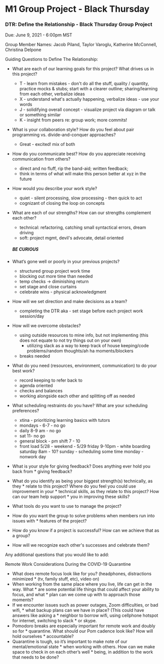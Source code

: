 # M1 Group Project - Black Thursday

### DTR: Define the Relationship - Black Thursday Group Project

Due: June 9, 2021 - 6:00pm MST

Group Member Names: Jacob Piland, Taylor Varoglu, Katherine McConnell, Christina Delpone

Guiding Questions to Define The Relationship:
* What are each of our learning goals for this project? What drives us in this project?
  * T - learn from mistakes - don't do all the stuff, quality / quantity, practice mocks & stubs; start with a clearer outline; sharing/learning from each other, verbalize ideas
  * X - understand what's actually happening, verbalize ideas - use your words
  * J - solidifying overall concept - visualize project via diagram or talk or something similar
  * K - insight from peers re: group work; more commits!

* What is your collaboration style? How do you feel about pair programming vs. divide-and-conquer approaches?
  * Great - excited! mix of both
* How do you communicate best? How do you appreciate receiving communication from others?
  * direct and no fluff, rip the band-aid; written feedback;
  * think in terms of what will make this person better at xyz in the future
* How would you describe your work style?
  * quiet - silent processing, slow processing - then quick to act
  * cognizant of closing the loop on concepts
* What are each of our strengths? How can our strengths complement each other?
  * technical: refactoring, catching small syntactical errors, dream driving
  * soft: project mgmt, devil's advocate, detail oriented
  ##### BE CURIOUS
* What’s gone well or poorly in your previous projects?
  * structured group project work time
  * blocking out more time than needed
  * temp checks -> diminishing return
  * set stage and close curtains
  * celebrate wins - physical acknowledgment
* How will we set direction and make decisions as a team?
  * completing the DTR aka - set stage before each project work session/day
* How will we overcome obstacles?
  * using outside resources to mine info, but not implementing (this does not equate to not try things out on your own)
    * utilizing slack as a way to keep track of house keeping/code problems/random thoughts/ah ha moments/blockers
  * breaks needed
* What do you need (resources, environment, communication) to do your best work?
  * record keeping to refer back to
  * agenda oriented
  * checks and balances
  * working alongside each other and splitting off as needed
* What scheduling restraints do you have? What are your scheduling preferences?
  * xtina - prioritizing learning basics with tutors
  * mondays - 6-7 - no go
  * daily 8-9 am  - no go
  * sat 11- no go
  * general block - pm shift 7 - 10
  * front load
  5/28 -
  weekend - 5/29
  friday 9-10pm - white boarding
  saturday 8am - 10?
  sunday - scheduling some time
  monday - nonwork day
* What is your style for giving feedback? Does anything ever hold you back from * giving feedback?
* What do you identify as being your biggest strength(s) technically, as they * relate to this project? Where do you feel you could use improvement in your * technical skills, as they relate to this project? How can our team help support * you in improving these skills?
* What tools do you want to use to manage the project?
* How do you want the group to solve problems when members run into issues with * features of the project?
* How do you know if a project is successful? How can we achieve that as a group?
* How will we recognize each other's successes and celebrate them?

Any additional questions that you would like to add:

Remote Work Considerations During the COVID-19 Quarantine
* What does remote focus look like for you? (headphones, distractions minimized * (tv, family stuff, etc), video on)
* When working from the same place where you live, life can get in the way. What * are some potential life things that could affect your ability to focus, and what * plan can we come up with to approach those moments?
* If we encounter issues such as power outages, Zoom difficulties, or bad wifi, * what backup plans can we have in place? (This could have answers like  asking a * neighbor to borrow wifi, using cellphone hotspot for internet, switching to slack * or skype.
* Pomodoro breaks are especially important for remote work and doubly so for * quarantine. What should our Pom cadence look like? How will hold ourselves * accountable?
* Quarantine is tough, so it’s important to make note of our mental/emotional state * when working with others. How can we make space to check in on each other’s well * being, in addition to the work that needs to be done?

